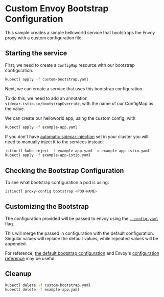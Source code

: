# Custom Envoy Bootstrap Configuration

This sample creates a simple helloworld service that bootstraps the Envoy proxy with a custom configuration file.

## Starting the service

First, we need to create a `ConfigMap` resource with our bootstrap configuration.

```bash
kubectl apply -f custom-bootstrap.yaml
```

Next, we can create a service that uses this bootstrap configuration.

To do this, we need to add an annotation, `sidecar.istio.io/bootstrapOverride`, with the name of our ConfigMap as the value.

We can create our helloworld app, using the custom config, with:

```bash
kubectl apply -f example-app.yaml
```

If you don't have [automatic sidecar injection](https://istio.io/docs/setup/kubernetes/sidecar-injection.html#automatic-sidecar-injection)
set in your cluster you will need to manually inject it to the services instead:

```bash
istioctl kube-inject -f example-app.yaml -o example-app-istio.yaml
kubectl apply -f example-app-istio.yaml
```

## Checking the Bootstrap Configuration

To see what bootstrap configuration a pod is using:

```bash
istioctl proxy-config bootstrap <POD-NAME>
```

## Customizing the Bootstrap

The configuration provided will be passed to envoy using the [`--config-yaml`](https://www.envoyproxy.io/docs/envoy/v1.7.1/operations/cli#cmdoption-config-yaml) flag.

This will merge the passed in configuration with the default configuration. Singular values will replace the default values, while repeated values will be appended.

For reference, [the default bootstrap configuration](/tools/deb/envoy_bootstrap_v2.json) and Envoy's [configuration reference](https://www.envoyproxy.io/docs/envoy/latest/configuration/configuration#config) may be useful

## Cleanup

```bash
kubectl delete -f custom-bootstrap.yaml
kubectl delete -f example-app.yaml
```